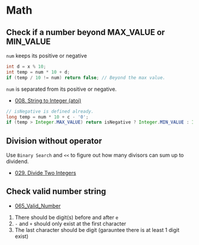 # Math

## Check if a number beyond MAX_VALUE or MIN_VALUE

`num` keeps its positive or negative

```java
int d = x % 10;
int temp = num * 10 + d;
if (temp / 10 != num) return false; // Beyond the max value.
```

`num` is separated from its positive or negative.

- [008. String to Integer (atoi)](../Solutions/008_String_to_Integer/README.md)

```java
// isNegative is defined already.
long temp = num * 10 + c - '0';
if (temp > Integer.MAX_VALUE) return isNegative ? Integer.MIN_VALUE : Integer.MAX_VALUE;
```

## Division without operator

Use `Binary Search` and `<<` to figure out how many divisors can sum up to dividend.

- [029. Divide Two Integers](../Solutions/029_Divide_Two_Integers/README.md)

## Check valid number string

- [065_Valid_Number](../Solutions/065_Valid_Number/README.md)

1. There should be digit(s) before and after `e`
2. `-` and `+` should only exist at the first character
3. The last character should be digit (garauntee there is at least 1 digit exist)
